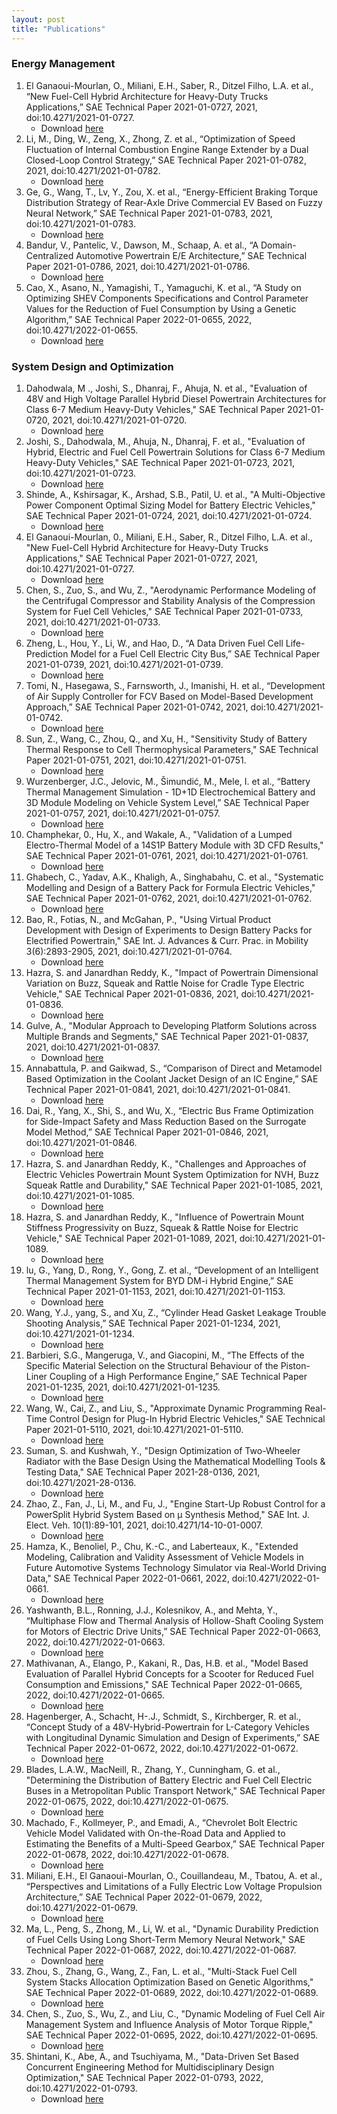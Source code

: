 ```yaml
---
layout: post
title: "Publications" 
---
```


### Energy Management

1. El Ganaoui-Mourlan, O., Miliani, E.H., Saber, R., Ditzel Filho, L.A. et al., “New Fuel-Cell Hybrid Architecture for Heavy-Duty Trucks Applications,” SAE Technical Paper 2021-01-0727, 2021, doi:10.4271/2021-01-0727.
    * Download [here][paper_1]
2. Li, M., Ding, W., Zeng, X., Zhong, Z. et al., “Optimization of Speed Fluctuation of Internal Combustion Engine Range Extender by a Dual Closed-Loop Control Strategy,” SAE Technical Paper 2021-01-0782, 2021, doi:10.4271/2021-01-0782.
    * Download [here][paper_2]
3. Ge, G., Wang, T., Lv, Y., Zou, X. et al., “Energy-Efficient Braking Torque Distribution Strategy of Rear-Axle Drive Commercial EV Based on Fuzzy Neural Network,” SAE Technical Paper 2021-01-0783, 2021, doi:10.4271/2021-01-0783.
    * Download [here][paper_3]
4. Bandur, V., Pantelic, V., Dawson, M., Schaap, A. et al., “A Domain-Centralized Automotive Powertrain E/E Architecture,” SAE
Technical Paper 2021-01-0786, 2021, doi:10.4271/2021-01-0786.
    * Download [here][paper_4]
5. Cao, X., Asano, N., Yamagishi, T., Yamaguchi, K. et al., “A Study on Optimizing SHEV Components Specifications and Control
Parameter Values for the Reduction of Fuel Consumption by Using a Genetic Algorithm,” SAE Technical Paper 2022-01-0655, 2022,
doi:10.4271/2022-01-0655.
    * Download [here][paper_5]

[paper_1]: https://github.com/adamlilith16/adamlilith16.github.io/blob/master/_downloads/_project1/Paper_1.pdf
[paper_2]: https://docs.google.com/viewer?url=https://github.com/adamlilith16/adamlilith16.github.io/raw/master/_downloads/_project1/Paper_2.pdf
[paper_3]: https://docs.google.com/viewer?url=https://github.com/adamlilith16/adamlilith16.github.io/raw/master/_downloads/_project1/Paper_3.pdf
[paper_4]: https://docs.google.com/viewer?url=https://github.com/adamlilith16/adamlilith16.github.io/raw/master/_downloads/_project1/Paper_4.pdf
[paper_5]: https://docs.google.com/viewer?url=https://github.com/adamlilith16/adamlilith16.github.io/raw/master/_downloads/_project1/Paper_5.pdf

### System Design and Optimization

1. Dahodwala, M ., Joshi, S., Dhanraj, F., Ahuja, N. et al., "Evaluation of 48V and High Voltage Parallel Hybrid Diesel Powertrain Architectures for Class 6-7 Medium Heavy-Duty Vehicles," SAE Technical Paper 2021-01-0720, 2021, doi:10.4271/2021-01-0720.
    * Download [here][sdo_paper_1]
2. Joshi, S., Dahodwala, M., Ahuja, N., Dhanraj, F. et al., "Evaluation of Hybrid, Electric and Fuel Cell Powertrain Solutions for Class 6-7 Medium Heavy-Duty Vehicles," SAE Technical Paper 2021-01-0723, 2021, doi:10.4271/2021-01-0723. 
    * Download [here][sdo_paper_2]
3. Shinde, A., Kshirsagar, K., Arshad, S.B., Patil, U. et al., "A Multi-Objective Power Component Optimal Sizing Model for Battery Electric Vehicles," SAE Technical Paper 2021-01-0724, 2021, doi:10.4271/2021-01-0724.
    * Download [here][sdo_paper_3]
4. El Ganaoui-Mourlan, 0., Miliani, E.H., Saber, R., Ditzel Filho, L.A. et al., "New Fuel-Cell Hybrid Architecture for Heavy-Duty Trucks Applications," SAE Technical Paper 2021-01-0727, 2021, doi:10.4271/2021-01-0727.
    * Download [here][sdo_paper_4]
5. Chen, S., Zuo, S., and Wu, Z., "Aerodynamic Performance Modeling of the Centrifugal Compressor and Stability Analysis of the Compression System for Fuel Cell Vehicles," SAE Technical Paper 2021-01-0733, 2021, doi:10.4271/2021-01-0733. 
    * Download [here][sdo_paper_5]
6. Zheng, L., Hou, Y., Li, W., and Hao, D., “A Data Driven Fuel Cell Life-Prediction Model for a Fuel Cell Electric City Bus,” SAE Technical Paper 2021-01-0739, 2021, doi:10.4271/2021-01-0739.
    * Download [here][sdo_paper_6]
7. Tomi, N., Hasegawa, S., Farnsworth, J., Imanishi, H. et al., “Development of Air Supply Controller for FCV Based on Model-Based Development Approach,” SAE Technical Paper 2021-01-0742, 2021, doi:10.4271/2021-01-0742.
    * Download [here][sdo_paper_7]
8. Sun, Z., Wang, C., Zhou, Q., and Xu, H., "Sensitivity Study of Battery Thermal Response to Cell Thermophysical Parameters," SAE Technical Paper 2021-01-0751, 2021, doi:10.4271/2021-01-0751. 
    * Download [here][sdo_paper_8]
9. Wurzenberger, J.C., Jelovic, M., Šimundić, M., Mele, I. et al., “Battery Thermal Management Simulation - 1D+1D Electrochemical Battery and 3D Module Modeling on Vehicle System Level,” SAE Technical Paper 2021-01-0757, 2021, doi:10.4271/2021-01-0757. 
    * Download [here][sdo_paper_9]
10. Champhekar, 0., Hu, X., and Wakale, A., "Validation of a Lumped Electro-Thermal Model of a 14S1P Battery Module with 3D CFD Results," SAE Technical Paper 2021-01-0761, 2021, doi:10.4271/2021-01-0761. 
    * Download [here][sdo_paper_10]
11. Ghabech, C., Yadav, A.K., Khaligh, A., Singhabahu, C. et al., "Systematic Modelling and Design of a Battery Pack for Formula Electric Vehicles," SAE Technical Paper 2021-01-0762, 2021, doi:10.4271/2021-01-0762. 
    * Download [here][sdo_paper_11]
12. Bao, R., Fotias, N., and McGahan, P., "Using Virtual Product Development with Design of Experiments to Design Battery Packs for Electrified Powertrain," SAE Int. J. Advances & Curr. Prac. in Mobility 3(6):2893-2905, 2021, doi:10.4271/2021-01-0764. 
    * Download [here][sdo_paper_12]
13. Hazra, S. and Janardhan Reddy, K., "Impact of Powertrain Dimensional Variation on Buzz, Squeak and Rattle Noise for Cradle Type Electric Vehicle," SAE Technical Paper 2021-01-0836, 2021, doi:10.4271/2021-01-0836. 
    * Download [here][sdo_paper_13]
14. Gulve, A., "Modular Approach to Developing Platform Solutions across Multiple Brands and Segments," SAE Technical Paper 2021-01-0837, 2021, doi:10.4271/2021-01-0837. 
    * Download [here][sdo_paper_14]
15. Annabattula, P. and Gaikwad, S., “Comparison of Direct and Metamodel Based Optimization in the Coolant Jacket Design of an IC Engine,” SAE Technical Paper 2021-01-0841, 2021, doi:10.4271/2021-01-0841.
    * Download [here][sdo_paper_15]
16. Dai, R., Yang, X., Shi, S., and Wu, X., “Electric Bus Frame Optimization for Side-Impact Safety and Mass Reduction Based on the Surrogate Model Method,” SAE Technical Paper 2021-01-0846, 2021, doi:10.4271/2021-01-0846.
    * Download [here][sdo_paper_16]
17. Hazra, S. and Janardhan Reddy, K., "Challenges and Approaches of Electric Vehicles Powertrain Mount System Optimization for NVH, Buzz Squeak Rattle and Durability," SAE Technical Paper 2021-01-1085, 2021, doi:10.4271/2021-01-1085. 
    * Download [here][sdo_paper_17]
18. Hazra, S. and Janardhan Reddy, K., "Influence of Powertrain Mount Stiffness Progressivity on Buzz, Squeak & Rattle Noise for Electric Vehicle," SAE Technical Paper 2021-01-1089, 2021, doi:10.4271/2021-01-1089. 
    * Download [here][sdo_paper_18]
19. lu, G., Yang, D., Rong, Y., Gong, Z. et al., “Development of an Intelligent Thermal Management System for BYD DM-i Hybrid Engine,” SAE Technical Paper 2021-01-1153, 2021, doi:10.4271/2021-01-1153.
    * Download [here][sdo_paper_19]
20. Wang, Y.J., yang, S., and Xu, Z., “Cylinder Head Gasket Leakage Trouble Shooting Analysis,” SAE Technical Paper 2021-01-1234, 2021, doi:10.4271/2021-01-1234.
    * Download [here][sdo_paper_20]
21. Barbieri, S.G., Mangeruga, V., and Giacopini, M., “The Effects of the Specific Material Selection on the Structural Behaviour of the Piston-Liner Coupling of a High Performance Engine,” SAE Technical Paper 2021-01-1235, 2021, doi:10.4271/2021-01-1235.
    * Download [here][sdo_paper_21]
22. Wang, W., Cai, Z., and Liu, S., "Approximate Dynamic Programming Real-Time Control Design for Plug-In Hybrid Electric Vehicles," SAE Technical Paper 2021-01-5110, 2021, doi:10.4271/2021-01-5110. 
    * Download [here][sdo_paper_22]
23. Suman, S. and Kushwah, Y., "Design Optimization of Two-Wheeler Radiator with the Base Design Using the Mathematical Modelling Tools & Testing Data," SAE Technical Paper 2021-28-0136, 2021, doi:10.4271/2021-28-0136. 
    * Download [here][sdo_paper_23]
24. Zhao, Z., Fan, J., Li, M., and Fu, J., "Engine Start-Up Robust Control for a Power­Split Hybrid System Based on µ Synthesis Method," SAE Int. J. Elect. Veh. 
10(1):89-101, 2021, doi:10.4271/14-10-01-0007. 
    * Download [here][sdo_paper_24]
25. Hamza, K., Benoliel, P., Chu, K.-C., and Laberteaux, K., "Extended Modeling, Calibration and Validity Assessment of Vehicle Models in Future Automotive Systems Technology Simulator via Real-World Driving Data," SAE Technical Paper 2022-01-0661, 2022, doi:10.4271/2022-01-0661. 
    * Download [here][sdo_paper_25]
26. Yashwanth, B.L., Ronning, J.J., Kolesnikov, A., and Mehta, Y., “Multiphase Flow and Thermal Analysis of Hollow-Shaft Cooling System for Motors of Electric Drive Units,” SAE Technical Paper 2022-01-0663, 2022, doi:10.4271/2022-01-0663.
    * Download [here][sdo_paper_26]
27. Mathivanan, A., Elango, P., Kakani, R., Das, H.B. et al., "Model Based Evaluation of Parallel Hybrid Concepts for a Scooter for Reduced Fuel Consumption and Emissions," SAE Technical Paper 2022-01-0665, 2022, doi:10.4271/2022-01-0665. 
    * Download [here][sdo_paper_27]
28. Hagenberger, A., Schacht, H-.J., Schmidt, S., Kirchberger, R. et al., “Concept Study of a 48V-Hybrid-Powertrain for L-Category Vehicles with Longitudinal Dynamic Simulation and Design of Experiments,” SAE Technical Paper 2022-01-0672, 2022, doi:10.4271/2022-01-0672.
    * Download [here][sdo_paper_28]
29. Blades, L.A.W., MacNeill, R., Zhang, Y., Cunningham, G. et al., "Determining the Distribution of Battery Electric and Fuel Cell Electric Buses in a Metropolitan Public Transport Network," SAE Technical Paper 2022-01-0675, 2022, doi:10.4271/2022-01-0675. 
    * Download [here][sdo_paper_29]
30. Machado, F., Kollmeyer, P., and Emadi, A., “Chevrolet Bolt Electric Vehicle Model Validated with On-the-Road Data and Applied to Estimating the Benefits of a Multi-Speed Gearbox,” SAE Technical Paper 2022-01-0678, 2022, doi:10.4271/2022-01-0678.
    * Download [here][sdo_paper_30]
31. Miliani, E.H., El Ganaoui-Mourlan, O., Couillandeau, M., Tbatou, A. et al., “Perspectives and Limitations of a Fully Electric Low Voltage Propulsion Architecture,” SAE Technical Paper 2022-01-0679, 2022, doi:10.4271/2022-01-0679.
    * Download [here][sdo_paper_31]
32. Ma, L., Peng, S., Zhong, M., Li, W. et al., "Dynamic Durability Prediction of Fuel Cells Using Long Short-Term Memory Neural Network," SAE Technical Paper 2022-01-0687, 2022, doi:10.4271/2022-01-0687. 
    * Download [here][sdo_paper_32]
33. Zhou, S., Zhang, G., Wang, Z., Fan, L. et al., "Multi-Stack Fuel Cell System Stacks Allocation Optimization Based on Genetic Algorithms," SAE Technical Paper 2022-01-0689, 2022, doi:10.4271/2022-01-0689. 
    * Download [here][sdo_paper_33]
34. Chen, S., Zuo, S., Wu, Z., and Liu, C., "Dynamic Modeling of Fuel Cell Air Management System and Influence Analysis of Motor Torque Ripple," SAE Technical Paper 2022-01-0695, 2022, doi:10.4271/2022-01-0695. 
    * Download [here][sdo_paper_34]
35. Shintani, K., Abe, A., and Tsuchiyama, M., "Data-Driven Set Based Concurrent Engineering Method for Multidisciplinary Design Optimization," SAE Technical Paper 2022-01-0793, 2022, doi:10.4271/2022-01-0793. 
    * Download [here][sdo_paper_35]
    
[sdo_paper_1]: https://docs.google.com/viewer?url=https://github.com/adamlilith16/adamlilith16.github.io/raw/master/_downloads/_project2/SDO_Paper_1.pdf
[sdo_paper_2]: https://docs.google.com/viewer?url=https://github.com/adamlilith16/adamlilith16.github.io/raw/master/_downloads/_project2/SDO_Paper_2.pdf
[sdo_paper_3]: https://docs.google.com/viewer?url=https://github.com/adamlilith16/adamlilith16.github.io/raw/master/_downloads/_project2/SDO_Paper_3.pdf
[sdo_paper_4]: https://docs.google.com/viewer?url=https://github.com/adamlilith16/adamlilith16.github.io/raw/master/_downloads/_project2/SDO_Paper_4.pdf
[sdo_paper_5]: https://docs.google.com/viewer?url=https://github.com/adamlilith16/adamlilith16.github.io/raw/master/_downloads/_project2/SDO_Paper_5.pdf
[sdo_paper_6]: https://docs.google.com/viewer?url=https://github.com/adamlilith16/adamlilith16.github.io/raw/master/_downloads/_project2/SDO_Paper_6.pdf
[sdo_paper_7]: https://docs.google.com/viewer?url=https://github.com/adamlilith16/adamlilith16.github.io/raw/master/_downloads/_project2/SDO_Paper_7.pdf
[sdo_paper_8]: https://docs.google.com/viewer?url=https://github.com/adamlilith16/adamlilith16.github.io/raw/master/_downloads/_project2/SDO_Paper_8.pdf
[sdo_paper_9]: https://docs.google.com/viewer?url=https://github.com/adamlilith16/adamlilith16.github.io/raw/master/_downloads/_project2/SDO_Paper_9.pdf
[sdo_paper_10]: https://docs.google.com/viewer?url=https://github.com/adamlilith16/adamlilith16.github.io/raw/master/_downloads/_project2/SDO_Paper_10.pdf
[sdo_paper_11]: https://docs.google.com/viewer?url=https://github.com/adamlilith16/adamlilith16.github.io/raw/master/_downloads/_project2/SDO_Paper_11.pdf
[sdo_paper_12]: https://docs.google.com/viewer?url=https://github.com/adamlilith16/adamlilith16.github.io/raw/master/_downloads/_project2/SDO_Paper_12.pdf
[sdo_paper_13]: https://docs.google.com/viewer?url=https://github.com/adamlilith16/adamlilith16.github.io/raw/master/_downloads/_project2/SDO_Paper_13.pdf
[sdo_paper_14]: https://docs.google.com/viewer?url=https://github.com/adamlilith16/adamlilith16.github.io/raw/master/_downloads/_project2/SDO_Paper_14.pdf
[sdo_paper_15]: https://docs.google.com/viewer?url=https://github.com/adamlilith16/adamlilith16.github.io/raw/master/_downloads/_project2/SDO_Paper_15.pdf
[sdo_paper_16]: https://docs.google.com/viewer?url=https://github.com/adamlilith16/adamlilith16.github.io/raw/master/_downloads/_project2/SDO_Paper_16.pdf
[sdo_paper_17]: https://docs.google.com/viewer?url=https://github.com/adamlilith16/adamlilith16.github.io/raw/master/_downloads/_project2/SDO_Paper_17.pdf
[sdo_paper_18]: https://docs.google.com/viewer?url=https://github.com/adamlilith16/adamlilith16.github.io/raw/master/_downloads/_project2/SDO_Paper_18.pdf
[sdo_paper_19]: https://docs.google.com/viewer?url=https://github.com/adamlilith16/adamlilith16.github.io/raw/master/_downloads/_project2/SDO_Paper_19.pdf
[sdo_paper_20]: https://docs.google.com/viewer?url=https://github.com/adamlilith16/adamlilith16.github.io/raw/master/_downloads/_project2/SDO_Paper_20.pdf
[sdo_paper_21]: https://docs.google.com/viewer?url=https://github.com/adamlilith16/adamlilith16.github.io/raw/master/_downloads/_project2/SDO_Paper_21.pdf
[sdo_paper_22]: https://docs.google.com/viewer?url=https://github.com/adamlilith16/adamlilith16.github.io/raw/master/_downloads/_project2/SDO_Paper_22.pdf
[sdo_paper_23]: https://docs.google.com/viewer?url=https://github.com/adamlilith16/adamlilith16.github.io/raw/master/_downloads/_project2/SDO_Paper_23.pdf
[sdo_paper_24]: https://docs.google.com/viewer?url=https://github.com/adamlilith16/adamlilith16.github.io/raw/master/_downloads/_project2/SDO_Paper_24.pdf
[sdo_paper_25]: https://docs.google.com/viewer?url=https://github.com/adamlilith16/adamlilith16.github.io/raw/master/_downloads/_project2/SDO_Paper_25.pdf
[sdo_paper_26]: https://docs.google.com/viewer?url=https://github.com/adamlilith16/adamlilith16.github.io/raw/master/_downloads/_project2/SDO_Paper_26.pdf
[sdo_paper_27]: https://docs.google.com/viewer?url=https://github.com/adamlilith16/adamlilith16.github.io/raw/master/_downloads/_project2/SDO_Paper_27.pdf
[sdo_paper_28]: https://docs.google.com/viewer?url=https://github.com/adamlilith16/adamlilith16.github.io/raw/master/_downloads/_project2/SDO_Paper_28.pdf
[sdo_paper_29]: https://docs.google.com/viewer?url=https://github.com/adamlilith16/adamlilith16.github.io/raw/master/_downloads/_project2/SDO_Paper_29.pdf
[sdo_paper_30]: https://docs.google.com/viewer?url=https://github.com/adamlilith16/adamlilith16.github.io/raw/master/_downloads/_project2/SDO_Paper_30.pdf
[sdo_paper_31]: https://docs.google.com/viewer?url=https://github.com/adamlilith16/adamlilith16.github.io/raw/master/_downloads/_project2/SDO_Paper_31.pdf
[sdo_paper_32]: https://docs.google.com/viewer?url=https://github.com/adamlilith16/adamlilith16.github.io/raw/master/_downloads/_project2/SDO_Paper_32.pdf
[sdo_paper_33]: https://docs.google.com/viewer?url=https://github.com/adamlilith16/adamlilith16.github.io/raw/master/_downloads/_project2/SDO_Paper_33.pdf
[sdo_paper_34]: https://docs.google.com/viewer?url=https://github.com/adamlilith16/adamlilith16.github.io/raw/master/_downloads/_project2/SDO_Paper_34.pdf
[sdo_paper_35]: https://docs.google.com/viewer?url=https://github.com/adamlilith16/adamlilith16.github.io/raw/master/_downloads/_project2/SDO_Paper_35.pdf
